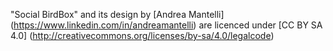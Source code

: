 "Social BirdBox" and its design by [Andrea Mantelli] (https://www.linkedin.com/in/andreamantelli) are licenced under [CC BY SA 4.0] (http://creativecommons.org/licenses/by-sa/4.0/legalcode)
